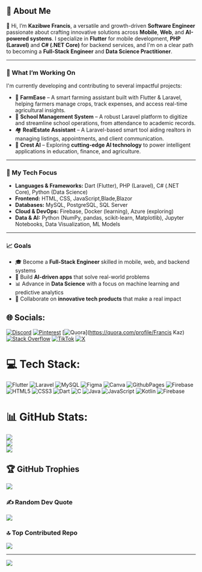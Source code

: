 
## 💫 About Me

👋 Hi, I’m **Kazibwe Francis**, a versatile and growth-driven **Software Engineer** passionate about crafting innovative solutions across **Mobile**, **Web**, and **AI-powered systems**. I specialize in **Flutter** for mobile development, **PHP (Laravel)** and **C# (.NET Core)** for backend services, and I'm on a clear path to becoming a **Full-Stack Engineer** and **Data Science Practitioner**.

---

### 🚀 What I’m Working On

I'm currently developing and contributing to several impactful projects:

* 🌾 **FarmEase** – A smart farming assistant built with Flutter & Laravel, helping farmers manage crops, track expenses, and access real-time agricultural insights.
* 🏫 **School Management System** – A robust Laravel platform to digitize and streamline school operations, from attendance to academic records.
* 🏘 **RealEstate Assistant** – A Laravel-based smart tool aiding realtors in managing listings, appointments, and client communication.
* 🧠 **Crest AI** – Exploring **cutting-edge AI technology** to power intelligent applications in education, finance, and agriculture.

---

### 🎯 My Tech Focus

* **Languages & Frameworks:** Dart (Flutter), PHP (Laravel), C# (.NET Core), Python (Data Science)
* **Frontend:** HTML, CSS, JavaScript,Blade,Blazor
* **Databases:** MySQL, PostgreSQL, SQL Server
* **Cloud & DevOps:** Firebase, Docker (learning), Azure (exploring)
* **Data & AI:** Python (NumPy, pandas, scikit-learn, Matplotlib), Jupyter Notebooks, Data Visualization, ML Models

---

### 📈 Goals

* 🎓 Become a **Full-Stack Engineer** skilled in mobile, web, and backend systems
* 🧠 Build **AI-driven apps** that solve real-world problems
* 📊 Advance in **Data Science** with a focus on machine learning and predictive analytics
* 🤝 Collaborate on **innovative tech products** that make a real impact



## 🌐 Socials:
[![Discord](https://img.shields.io/badge/Discord-%237289DA.svg?logo=discord&logoColor=white)](https://discord.gg/https://www.reddit.com/user/Kaz_official03/?utm_source=share&utm_medium=web3x&utm_name=web3xcss&utm_term=1&utm_content=share_button) [![Pinterest](https://img.shields.io/badge/Pinterest-%23E60023.svg?logo=Pinterest&logoColor=white)](https://pinterest.com/francisbkaz) [![Quora](https://img.shields.io/badge/Quora-%23B92B27.svg?logo=Quora&logoColor=white)](https://quora.com/profile/Francis Kaz) [![Stack Overflow](https://img.shields.io/badge/-Stackoverflow-FE7A16?logo=stack-overflow&logoColor=white)](https://stackoverflow.com/users/22829630) [![TikTok](https://img.shields.io/badge/TikTok-%23000000.svg?logo=TikTok&logoColor=white)](https://tiktok.com/@kazofficial03) [![X](https://img.shields.io/badge/X-black.svg?logo=X&logoColor=white)](https://x.com/KOfficial03) 

# 💻 Tech Stack:
![Flutter](https://img.shields.io/badge/Flutter-%2302569B.svg?style=for-the-badge&logo=Flutter&logoColor=white) ![Laravel](https://img.shields.io/badge/laravel-%23FF2D20.svg?style=for-the-badge&logo=laravel&logoColor=white) ![MySQL](https://img.shields.io/badge/mysql-4479A1.svg?style=for-the-badge&logo=mysql&logoColor=white) ![Figma](https://img.shields.io/badge/figma-%23F24E1E.svg?style=for-the-badge&logo=figma&logoColor=white) ![Canva](https://img.shields.io/badge/Canva-%2300C4CC.svg?style=for-the-badge&logo=Canva&logoColor=white) ![GithubPages](https://img.shields.io/badge/github%20pages-121013?style=for-the-badge&logo=github&logoColor=white) ![Firebase](https://img.shields.io/badge/firebase-%23039BE5.svg?style=for-the-badge&logo=firebase) ![HTML5](https://img.shields.io/badge/html5-%23E34F26.svg?style=for-the-badge&logo=html5&logoColor=white) ![CSS3](https://img.shields.io/badge/css3-%231572B6.svg?style=for-the-badge&logo=css3&logoColor=white) ![Dart](https://img.shields.io/badge/dart-%230175C2.svg?style=for-the-badge&logo=dart&logoColor=white) ![C](https://img.shields.io/badge/c-%2300599C.svg?style=for-the-badge&logo=c&logoColor=white) ![Java](https://img.shields.io/badge/java-%23ED8B00.svg?style=for-the-badge&logo=openjdk&logoColor=white) ![JavaScript](https://img.shields.io/badge/javascript-%23323330.svg?style=for-the-badge&logo=javascript&logoColor=%23F7DF1E) ![Kotlin](https://img.shields.io/badge/kotlin-%237F52FF.svg?style=for-the-badge&logo=kotlin&logoColor=white) ![Firebase](https://img.shields.io/badge/firebase-a08021?style=for-the-badge&logo=firebase&logoColor=ffcd34)
# 📊 GitHub Stats:
![](https://github-readme-stats.vercel.app/api?username=Kazibwefrancis&theme=dark&hide_border=false&include_all_commits=false&count_private=false)<br/>
![](https://github-readme-streak-stats.herokuapp.com/?user=Kazibwefrancis&theme=dark&hide_border=false)<br/>
![](https://github-readme-stats.vercel.app/api/top-langs/?username=Kazibwefrancis&theme=dark&hide_border=false&include_all_commits=false&count_private=false&layout=compact)

## 🏆 GitHub Trophies
![](https://github-profile-trophy.vercel.app/?username=Kazibwefrancis&theme=radical&no-frame=false&no-bg=true&margin-w=4)

### ✍️ Random Dev Quote
![](https://quotes-github-readme.vercel.app/api?type=horizontal&theme=radical)

### 🔝 Top Contributed Repo
![](https://github-contributor-stats.vercel.app/api?username=Kazibwefrancis&limit=5&theme=dark&combine_all_yearly_contributions=true)

---
[![](https://visitcount.itsvg.in/api?id=Kazibwefrancis&icon=0&color=0)](https://visitcount.itsvg.in)

 
  
<!-- Proudly created with GPRM ( https://gprm.itsvg.in ) -->
